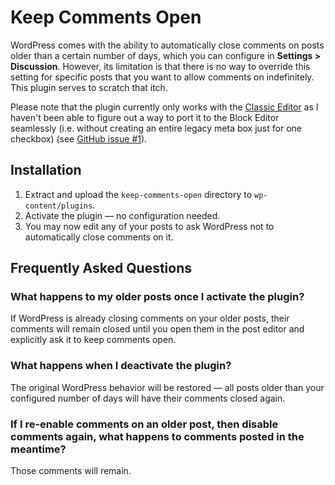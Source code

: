 # Keep Comments Open

WordPress comes with the ability to automatically close comments on posts older than a certain number of days, which you
can configure in **Settings > Discussion**. However, its limitation is that there is no way to override this setting for
specific posts that you want to allow comments on indefinitely. This plugin serves to scratch that itch.

Please note that the plugin currently only works with the [Classic Editor](https://wordpress.org/plugins/classic-editor)
as I haven't been able to figure out a way to port it to the Block Editor seamlessly (i.e. without creating an entire
legacy meta box just for one checkbox) (see [GitHub issue #1](https://github.com/NOVALISTIC/keep-comments-open/issues/1)).

## Installation

1. Extract and upload the `keep-comments-open` directory to `wp-content/plugins`.
2. Activate the plugin — no configuration needed.
3. You may now edit any of your posts to ask WordPress not to automatically close comments on it.

## Frequently Asked Questions

### What happens to my older posts once I activate the plugin?

If WordPress is already closing comments on your older posts, their comments will remain closed until you open them in the post editor and explicitly ask it to keep comments open.

### What happens when I deactivate the plugin?

The original WordPress behavior will be restored — all posts older than your configured number of days will have their comments closed again.

### If I re-enable comments on an older post, then disable comments again, what happens to comments posted in the meantime?

Those comments will remain.